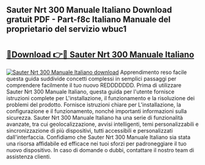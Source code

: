 ## Sauter Nrt 300 Manuale Italiano Download gratuit PDF - Part-f8c Italiano Manuale del proprietario del servizio wbuc1

# <h2><a href="http://dff135.blite.top/?on=Sauter+Nrt+300+Manuale+Italiano">🔗Download 👉🔴 Sauter Nrt 300 Manuale Italiano</a></h2>

[![Sauter Nrt 300 Manuale Italiano download](https://i.imgur.com/lujVjoI.png)](http://dff135.blite.top/?on=Sauter+Nrt+300+Manuale+Italiano)
Apprendimento reso facile questa guida suddivide concetti complessi in semplici passaggi per comprendere facilmente il tuo nuovo REDDDDDDD. Prima di utilizzare Sauter Nrt 300 Manuale Italiano, questa guida per l'utente fornisce istruzioni complete per L'installazione, il funzionamento e la risoluzione dei problemi del prodotto. Fornisce istruzioni chiare per L'installazione, la configurazione e il funzionamento, nonché importanti informazioni sulla sicurezza. Sauter Nrt 300 Manuale Italiano ha una serie di funzionalità avanzate, tra cui geolocalizzazione, avvisi intelligenti, temi personalizzabili e sincronizzazione di più dispositivi, tutti accessibili e personalizzati dall'interfaccia. Confidiamo che Sauter Nrt 300 Manuale Italiano sia stata una risorsa affidabile ed efficace nei tuoi sforzi per padroneggiare il tuo nuovo dispositivo. In caso di domande o dubbi, contattare il nostro team di assistenza clienti.
